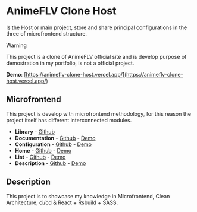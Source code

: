 # AnimeFLV Clone Host

Is the Host or main project, store and share principal configurations in the three of microfrontend structure.

> [!WARNING]
> This project is a clone of AnimeFLV official site and is develop purpose of demostration in my portfolio, is not a official project.

**Demo**: [https://animeflv-clone-host.vercel.app/](https://animeflv-clone-host.vercel.app/)

## Microfrontend

This project is develop with microfrontend methodology, for this reason the project itself has different interconnected modules.

- **Library** - [Github](https://github.com/matidiaz000/animeflv-clone-library/)
- **Documentation** - [Github](https://github.com/matidiaz000/animeflv-clone-docs/) - [Demo](https://animeflv-clone-docs.vercel.app/)
- **Configuration** - [Github](https://github.com/matidiaz000/animeflv-clone-host/) - [Demo](https://animeflv-clone-host.vercel.app/)
- **Home** - [Github](https://github.com/matidiaz000/animeflv-clone-home/) - [Demo](https://animeflv-clone-home.vercel.app/)
- **List** - [Github](https://github.com/matidiaz000/animeflv-clone-animes/) - [Demo](https://animeflv-clone-animes.vercel.app/)
- **Description** - [Github](https://github.com/matidiaz000/animeflv-clone-chapter/) - [Demo](https://animeflv-clone-chapter.vercel.app/)

## Description

This project is to showcase my knowledge in Microfrontend, Clean Architecture, ci/cd & React + Rsbuild + SASS.
